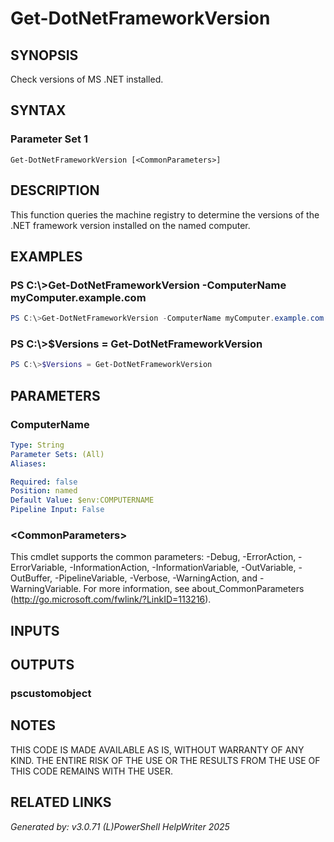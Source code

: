 ﻿# Get-DotNetFrameworkVersion

## SYNOPSIS
Check versions of MS .NET installed.

## SYNTAX

### Parameter Set 1
```
Get-DotNetFrameworkVersion [<CommonParameters>]
```

## DESCRIPTION
This function queries the machine registry to determine the versions of the .NET framework version installed on the named computer.

## EXAMPLES

### PS C:\\\>Get-DotNetFrameworkVersion -ComputerName myComputer.example.com

```powershell
PS C:\>Get-DotNetFrameworkVersion -ComputerName myComputer.example.com
```

### PS C:\\\>$Versions = Get-DotNetFrameworkVersion

```powershell
PS C:\>$Versions = Get-DotNetFrameworkVersion
```

## PARAMETERS

### ComputerName


```yaml
Type: String
Parameter Sets: (All)
Aliases: 

Required: false
Position: named
Default Value: $env:COMPUTERNAME
Pipeline Input: False
```

### \<CommonParameters\>
This cmdlet supports the common parameters: -Debug, -ErrorAction, -ErrorVariable, -InformationAction, -InformationVariable, -OutVariable, -OutBuffer, -PipelineVariable, -Verbose, -WarningAction, and -WarningVariable. For more information, see about_CommonParameters (http://go.microsoft.com/fwlink/?LinkID=113216).

## INPUTS

## OUTPUTS

### pscustomobject


## NOTES

THIS CODE IS MADE AVAILABLE AS IS, WITHOUT WARRANTY OF ANY KIND. THE ENTIRE RISK OF THE USE OR THE RESULTS FROM THE USE OF THIS CODE REMAINS WITH THE USER.

## RELATED LINKS


*Generated by: v3.0.71 (L)PowerShell HelpWriter 2025*
